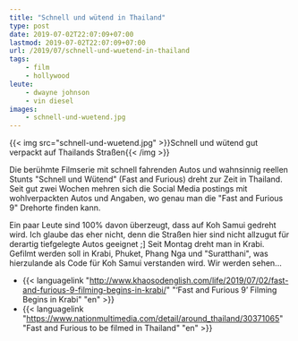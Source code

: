 ```yaml
---
title: "Schnell und wütend in Thailand"
type: post
date: 2019-07-02T22:07:09+07:00
lastmod: 2019-07-02T22:07:09+07:00
url: /2019/07/schnell-und-wuetend-in-thailand
tags:
    - film
    - hollywood
leute:
    - dwayne johnson
    - vin diesel
images:
    - schnell-und-wuetend.jpg
---
```


{{< img src="schnell-und-wuetend.jpg" >}}Schnell und w&uuml;tend gut verpackt auf Thailands Stra&szlig;en{{< /img >}}

Die ber&uuml;hmte Filmserie mit schnell fahrenden Autos und wahnsinnig reellen Stunts "Schnell und W&uuml;tend" (Fast and Furious) dreht zur Zeit in Thailand. Seit gut zwei Wochen mehren sich die Social Media postings mit wohlverpackten Autos und Angaben, wo genau man die "Fast and Furious 9" Drehorte finden kann. 

Ein paar Leute sind 100% davon &uuml;berzeugt, dass auf Koh Samui gedreht wird. Ich glaube das eher nicht, denn die Stra&szlig;en hier sind nicht allzugut f&uuml;r derartig tiefgelegte Autos geeignet ;] Seit Montag dreht man in Krabi. Gefilmt werden soll in Krabi, Phuket, Phang Nga und "Suratthani", was hierzulande als Code f&uuml;r Koh Samui verstanden wird. Wir werden sehen...

- {{< languagelink "http://www.khaosodenglish.com/life/2019/07/02/fast-and-furious-9-filming-begins-in-krabi/" "‘Fast and Furious 9’ Filming Begins in Krabi" "en" >}}
- {{< languagelink "https://www.nationmultimedia.com/detail/around_thailand/30371065" "Fast and Furious to be filmed in Thailand" "en" >}}

